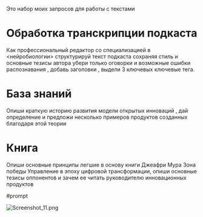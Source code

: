 Это набор моих запросов для работы с текстами

# Обработка транскрипции подкаста

Как профессиональный редактор со специализацией в \<нейробиологии> структурируй текст подкаста сохраняя стиль и основные тезисы автора убери только оговорки и возможные ошибки распознавания , добавь заголовки , выдели 3 ключевых ключевые тега.

# База знаний

Опиши краткую историю развития модели открытых инноваций , дай определение и предложи несколько примеров продуктов созданных благодаря этой теории 

# Книга

Опиши основные принципы легшие в основу книги Джеaфри Мура Зона победы Управление в эпоху цифровой трансформации, опиши основные тезисы оппонентов и зачем ее читать руководителю инновационных продуктов

\#prompt

![Screenshot_11.png](Screenshot_11.png)
